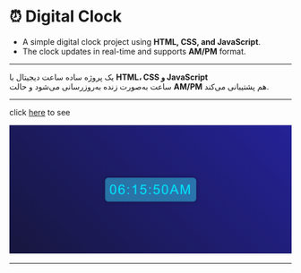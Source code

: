 # ⏰ Digital Clock

- A simple digital clock project using **HTML, CSS, and JavaScript**.
- The clock updates in real-time and supports **AM/PM** format.

---
یک پروژه ساده ساعت دیجیتال با **HTML، CSS و JavaScript**  
ساعت به‌صورت زنده به‌روزرسانی می‌شود و حالت **AM/PM** هم پشتیبانی می‌کند.  


---
click [here](https://hasamudin.github.io/digital-clock/) to see

![Digital Clock Screenshot](image.png)

---
